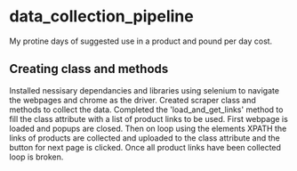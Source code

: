 # data_collection_pipeline

My protine days of suggested use in a product and pound per day cost. 

## Creating class and methods

Installed nessisary dependancies and libraries using selenium to navigate the webpages and chrome as the driver. Created scraper class and methods to collect the data. Completed the 'load_and_get_links' method to fill the class attribute with a list of product links to be used. First webpage is loaded and popups are closed. Then on loop using the elements XPATH the links of products are collected and uploaded to the class attribute and the button for next page is clicked. Once all product links have been collected loop is broken. 
